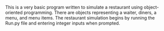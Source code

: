 This is a very basic program written to simulate a restaurant using object-oriented programming. There are objects representing a waiter, diners, a menu, and menu items. The restaurant simulation begins by running the Run.py file and entering integer inputs when prompted.
